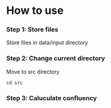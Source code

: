 # How to use  
### Step 1: Store files
Store files in data/input directory

### Step 2: Change current directory
Move to src directory

```
cd src
```

### Step 3: Caluculate confluency
